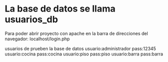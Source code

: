 # La base de datos se llama usuarios_db

Para poder abrir proyecto con apache en la barra de direcciones del navegador:
localhost/login.php

usuarios de prueben la base de datos
usuario:administrador pass:12345
usuario:cocina pass:cocina
usuario:piso pass:piso
usuario:barra pass:barra
